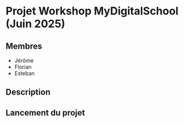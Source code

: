 # Projet Workshop MyDigitalSchool (Juin 2025)

## Membres
- Jérôme
- Florian
- Esteban

## Description

## Lancement du projet
